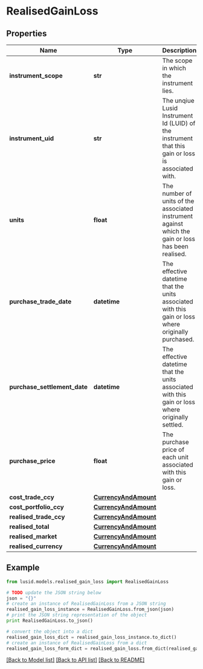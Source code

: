 # RealisedGainLoss


## Properties
Name | Type | Description | Notes
------------ | ------------- | ------------- | -------------
**instrument_scope** | **str** | The scope in which the instrument lies. | [optional] 
**instrument_uid** | **str** | The unqiue Lusid Instrument Id (LUID) of the instrument that this gain or loss is associated with. | 
**units** | **float** | The number of units of the associated instrument against which the gain or loss has been realised. | 
**purchase_trade_date** | **datetime** | The effective datetime that the units associated with this gain or loss where originally purchased. | [optional] [readonly] 
**purchase_settlement_date** | **datetime** | The effective datetime that the units associated with this gain or loss where originally settled. | [optional] [readonly] 
**purchase_price** | **float** | The purchase price of each unit associated with this gain or loss. | [optional] 
**cost_trade_ccy** | [**CurrencyAndAmount**](CurrencyAndAmount.md) |  | 
**cost_portfolio_ccy** | [**CurrencyAndAmount**](CurrencyAndAmount.md) |  | 
**realised_trade_ccy** | [**CurrencyAndAmount**](CurrencyAndAmount.md) |  | 
**realised_total** | [**CurrencyAndAmount**](CurrencyAndAmount.md) |  | 
**realised_market** | [**CurrencyAndAmount**](CurrencyAndAmount.md) |  | [optional] 
**realised_currency** | [**CurrencyAndAmount**](CurrencyAndAmount.md) |  | [optional] 

## Example

```python
from lusid.models.realised_gain_loss import RealisedGainLoss

# TODO update the JSON string below
json = "{}"
# create an instance of RealisedGainLoss from a JSON string
realised_gain_loss_instance = RealisedGainLoss.from_json(json)
# print the JSON string representation of the object
print RealisedGainLoss.to_json()

# convert the object into a dict
realised_gain_loss_dict = realised_gain_loss_instance.to_dict()
# create an instance of RealisedGainLoss from a dict
realised_gain_loss_form_dict = realised_gain_loss.from_dict(realised_gain_loss_dict)
```
[[Back to Model list]](../README.md#documentation-for-models) [[Back to API list]](../README.md#documentation-for-api-endpoints) [[Back to README]](../README.md)


